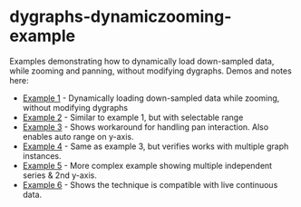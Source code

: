 dygraphs-dynamiczooming-example
===============================

Examples demonstrating how to dynamically load down-sampled data, while zooming and panning, without modifying dygraphs. Demos and notes here:

 * [Example 1](https://kaliatech.github.io/dygraphs-dynamiczooming-example/example1.html) -
  Dynamically loading down-sampled data while zooming, without modifying dygraphs
 * [Example 2](https://kaliatech.github.io/dygraphs-dynamiczooming-example/example2.html) -
  Similar to example 1, but with selectable range
 * [Example 3](https://kaliatech.github.io/dygraphs-dynamiczooming-example/example3.html) - 
 Shows workaround for handling pan interaction. Also enables auto range on y-axis.
 * [Example 4](https://kaliatech.github.io/dygraphs-dynamiczooming-example/example4.html) - 
 Same as example 3, but verifies works with multiple graph instances.
 * [Example 5](https://kaliatech.github.io/dygraphs-dynamiczooming-example/example5.html) - 
 More complex example showing multiple independent series & 2nd y-axis.
 * [Example 6](https://kaliatech.github.io/dygraphs-dynamiczooming-example/example6.html) - 
 Shows the technique is compatible with live continuous data.


